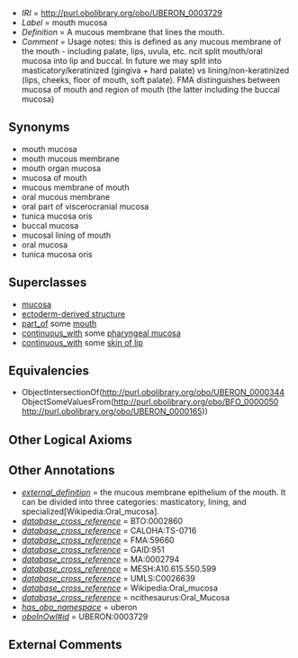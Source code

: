  * *IRI* = http://purl.obolibrary.org/obo/UBERON_0003729
 * *Label* = mouth mucosa
 * *Definition* = A mucous membrane that lines the mouth.
 * *Comment* = Usage notes: this is defined as any mucous membrane of the mouth - including palate, lips, uvula, etc. ncit split mouth/oral mucosa into lip and buccal. In future we may split into masticatory/keratinized (gingiva + hard palate) vs lining/non-keratinized (lips, cheeks, floor of mouth, soft palate). FMA distinguishes between mucosa of mouth and region of mouth (the latter including the buccal mucosa)

## Synonyms

 * mouth mucosa
 * mouth mucous membrane
 * mouth organ mucosa
 * mucosa of mouth
 * mucous membrane of mouth
 * oral mucous membrane
 * oral part of viscerocranial mucosa
 * tunica mucosa oris
 * buccal mucosa
 * mucosal lining of mouth
 * oral mucosa
 * tunica mucosa oris

## Superclasses

 * [mucosa](../../UBERON/44/UBERON_0000344.md)
 * [ectoderm-derived structure](../../UBERON/21/UBERON_0004121.md)
 * [part_of](../../BFO/50/BFO_0000050.md) some [mouth](../../UBERON/65/UBERON_0000165.md)
 * [continuous_with](../../FMA/72/FMA_85972.md) some [pharyngeal mucosa](../../UBERON/55/UBERON_0000355.md)
 * [continuous_with](../../FMA/72/FMA_85972.md) some [skin of lip](../../UBERON/58/UBERON_0001458.md)

## Equivalencies

 * ObjectIntersectionOf(<http://purl.obolibrary.org/obo/UBERON_0000344> ObjectSomeValuesFrom(<http://purl.obolibrary.org/obo/BFO_0000050> <http://purl.obolibrary.org/obo/UBERON_0000165>))

## Other Logical Axioms


## Other Annotations

 * *[external_definition](../../UBPROP/01/UBPROP_0000001.md)* = the mucous membrane epithelium of the mouth. It can be divided into three categories: masticatory, lining, and specialized[Wikipedia:Oral_mucosa].
 * *[database_cross_reference](../../ef/oboInOwl#hasDbXref.md)* = BTO:0002860
 * *[database_cross_reference](../../ef/oboInOwl#hasDbXref.md)* = CALOHA:TS-0716
 * *[database_cross_reference](../../ef/oboInOwl#hasDbXref.md)* = FMA:59660
 * *[database_cross_reference](../../ef/oboInOwl#hasDbXref.md)* = GAID:951
 * *[database_cross_reference](../../ef/oboInOwl#hasDbXref.md)* = MA:0002794
 * *[database_cross_reference](../../ef/oboInOwl#hasDbXref.md)* = MESH:A10.615.550.599
 * *[database_cross_reference](../../ef/oboInOwl#hasDbXref.md)* = UMLS:C0026639
 * *[database_cross_reference](../../ef/oboInOwl#hasDbXref.md)* = Wikipedia:Oral_mucosa
 * *[database_cross_reference](../../ef/oboInOwl#hasDbXref.md)* = ncithesaurus:Oral_Mucosa
 * *[has_obo_namespace](../../ce/oboInOwl#hasOBONamespace.md)* = uberon
 * *[oboInOwl#id](../../id/oboInOwl#id.md)* = UBERON:0003729

## External Comments

